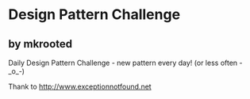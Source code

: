 # Design Pattern Challenge
## by mkrooted
Daily Design Pattern Challenge - new pattern every day! (or less often -\_o\_-)

Thank to http://www.exceptionnotfound.net